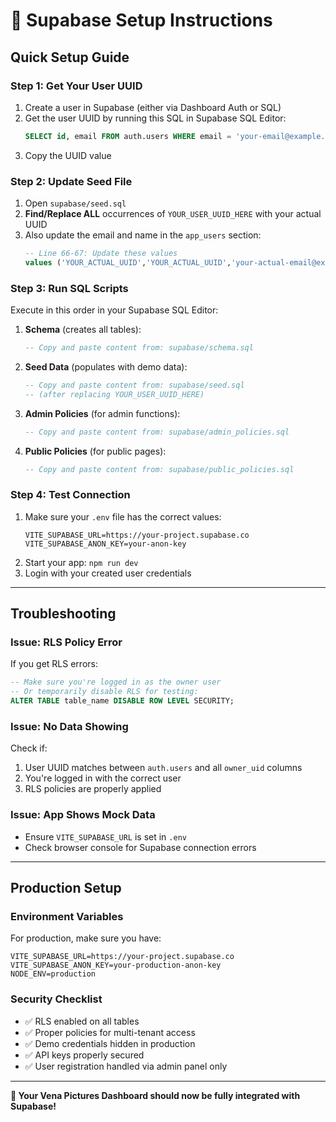 # 🚀 **Supabase Setup Instructions**

## **Quick Setup Guide**

### **Step 1: Get Your User UUID**
1. Create a user in Supabase (either via Dashboard Auth or SQL)
2. Get the user UUID by running this SQL in Supabase SQL Editor:
   ```sql
   SELECT id, email FROM auth.users WHERE email = 'your-email@example.com';
   ```
3. Copy the UUID value

### **Step 2: Update Seed File**
1. Open `supabase/seed.sql`
2. **Find/Replace ALL** occurrences of `YOUR_USER_UUID_HERE` with your actual UUID
3. Also update the email and name in the `app_users` section:
   ```sql
   -- Line 66-67: Update these values
   values ('YOUR_ACTUAL_UUID','YOUR_ACTUAL_UUID','your-actual-email@example.com','Your Actual Name','Admin','{}', true);
   ```

### **Step 3: Run SQL Scripts**
Execute in this order in your Supabase SQL Editor:

1. **Schema** (creates all tables):
   ```sql
   -- Copy and paste content from: supabase/schema.sql
   ```

2. **Seed Data** (populates with demo data):
   ```sql
   -- Copy and paste content from: supabase/seed.sql
   -- (after replacing YOUR_USER_UUID_HERE)
   ```

3. **Admin Policies** (for admin functions):
   ```sql
   -- Copy and paste content from: supabase/admin_policies.sql
   ```

4. **Public Policies** (for public pages):
   ```sql
   -- Copy and paste content from: supabase/public_policies.sql
   ```

### **Step 4: Test Connection**
1. Make sure your `.env` file has the correct values:
   ```env
   VITE_SUPABASE_URL=https://your-project.supabase.co
   VITE_SUPABASE_ANON_KEY=your-anon-key
   ```
2. Start your app: `npm run dev`
3. Login with your created user credentials

---

## **Troubleshooting**

### **Issue: RLS Policy Error**
If you get RLS errors:
```sql
-- Make sure you're logged in as the owner user
-- Or temporarily disable RLS for testing:
ALTER TABLE table_name DISABLE ROW LEVEL SECURITY;
```

### **Issue: No Data Showing**
Check if:
1. User UUID matches between `auth.users` and all `owner_uid` columns
2. You're logged in with the correct user
3. RLS policies are properly applied

### **Issue: App Shows Mock Data**
- Ensure `VITE_SUPABASE_URL` is set in `.env`
- Check browser console for Supabase connection errors

---

## **Production Setup**

### **Environment Variables**
For production, make sure you have:
```env
VITE_SUPABASE_URL=https://your-project.supabase.co
VITE_SUPABASE_ANON_KEY=your-production-anon-key
NODE_ENV=production
```

### **Security Checklist**
- ✅ RLS enabled on all tables
- ✅ Proper policies for multi-tenant access
- ✅ Demo credentials hidden in production
- ✅ API keys properly secured
- ✅ User registration handled via admin panel only

---

**🎉 Your Vena Pictures Dashboard should now be fully integrated with Supabase!**
